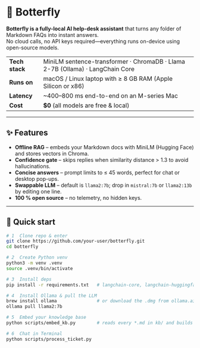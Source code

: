 # 🦋 Botterfly

**Botterfly is a fully-local AI help-desk assistant** that turns any folder of Markdown FAQs into instant answers.  
No cloud calls, no API keys required—everything runs on-device using open-source models.

|                           | |
|---------------------------|----------------------------------------------------------------|
| **Tech stack**           | MiniLM sentence-transformer · ChromaDB · Llama 2-7B (Ollama) · LangChain Core |
| **Runs on**              | macOS / Linux laptop with ≥ 8 GB RAM (Apple Silicon or x86)     |
| **Latency**              | ~400–800 ms end-to-end on an M-series Mac                       |
| **Cost**                 | **\$0** (all models are free & local)                          |

---

## ✨ Features

* **Offline RAG** – embeds your Markdown docs with MiniLM (Hugging Face) and stores vectors in Chroma.
* **Confidence gate** – skips replies when similarity distance > 1.3 to avoid hallucinations.
* **Concise answers** – prompt limits to ≤ 45 words, perfect for chat or desktop pop-ups.
* **Swappable LLM** – default is `llama2:7b`; drop in `mistral:7b` or `llama2:13b` by editing one line.
* **100 % open source** – no telemetry, no hidden keys.

---

## 🚀 Quick start

```bash
# 1  Clone repo & enter
git clone https://github.com/your-user/botterfly.git
cd botterfly

# 2  Create Python venv
python3 -m venv .venv
source .venv/bin/activate

# 3  Install deps
pip install -r requirements.txt   # langchain-core, langchain-huggingface, chromadb, sentence-transformers

# 4  Install Ollama & pull the LLM
brew install ollama               # or download the .dmg from ollama.ai
ollama pull llama2:7b

# 5  Embed your knowledge base
python scripts/embed_kb.py        # reads every *.md in kb/ and builds chroma_store/

# 6  Chat in Terminal
python scripts/process_ticket.py
